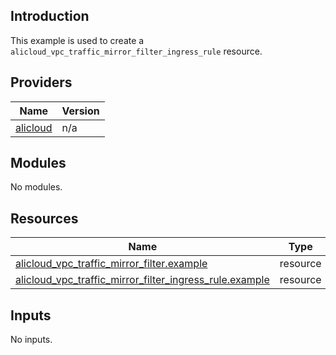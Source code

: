 <!-- BEGIN_TF_DOCS -->
## Introduction

This example is used to create a `alicloud_vpc_traffic_mirror_filter_ingress_rule` resource.

## Providers

| Name | Version |
|------|---------|
| <a name="provider_alicloud"></a> [alicloud](#provider\_alicloud) | n/a |

## Modules

No modules.

## Resources

| Name | Type |
|------|------|
| [alicloud_vpc_traffic_mirror_filter.example](https://registry.terraform.io/providers/aliyun/alicloud/latest/docs/resources/vpc_traffic_mirror_filter) | resource |
| [alicloud_vpc_traffic_mirror_filter_ingress_rule.example](https://registry.terraform.io/providers/aliyun/alicloud/latest/docs/resources/vpc_traffic_mirror_filter_ingress_rule) | resource |

## Inputs

No inputs.
<!-- END_TF_DOCS -->    